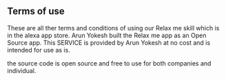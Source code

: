 ## Terms of use

These are all ther terms and conditions of using our Relax me skill which is in the alexa app store. Arun Yokesh built the Relax me app as an Open Source app. This SERVICE is provided by Arun Yokesh at no cost and is intended for use as is. 

the source code is open source and free to use for both companies and individual.
